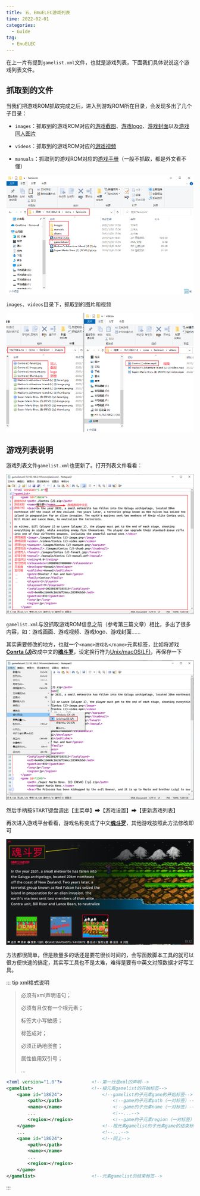 ```yaml
---
title: 五、EmuELEC游戏列表
time: 2022-02-01
categories: 
  - Guide
tag:
  - EmuELEC
---
```


在上一片有提到`gamelist.xml`文件，也就是游戏列表，下面我们具体说说这个游戏列表文件。

## 抓取到的文件

当我们把游戏ROM抓取完成之后，进入到游戏ROM所在目录，会发现多出了几个子目录：

- `images`：抓取到的游戏ROM对应的<u>游戏截图</u>、<u>游戏logo</u>、<u>游戏封面</u>以及<u>游戏同人图片</u>

- `videos`：抓取到的游戏ROM对应的<u>游戏视频</u>

- `manuals`：抓取到的游戏ROM对应的<u>游戏手册</u>（一般不抓取，都是外文看不懂）

![Snipaste_5-1](./assets/Snipaste_5-1.png)

`images`、`videos`目录下，抓取到的图片和视频

![Snipaste_5-2](./assets/Snipaste_5-2.png)

## 游戏列表说明

游戏列表文件`gamelist.xml`也更新了。打开列表文件看看：

![Snipaste_5-3](./assets/Snipaste_5-3.png)

`gamelist.xml`与没抓取游戏ROM信息之前（参考第三篇文章）相比，多出了很多内容，如：游戏画面、游戏视频、游戏logo、游戏封面......

其实需要修改的地方，也就一个`<name>游戏名</name>`元素标签，比如将游戏<u>**Conrta (J)**</u>改成中文的<u>**魂斗罗**</u>，设定换行符为<u>Unix/macOS(LF)</u>，再保存一下

![Snipaste_5-4](./assets/Snipaste_5-4.png)

然后手柄按<kbd>START</kbd>键盘调出【主菜单】➡【游戏设置】➡【更新游戏列表】

再次进入游戏平台看看，游戏名称变成了中文<u>**魂斗罗**</u>，其他游戏按照此方法修改即可

![Snipaste_5-5](./assets/Snipaste_5-5.png)

方法都很简单，但是数量多的话还是要花很长时间的，会写函数脚本工具的就可以很方便快速的搞定，其实写工具也不是太难，难得是要有中英文对照数据才好写工具。

::: tip xml格式说明

> 必须有xml声明语句；
>
> 必须有且仅有一个根元素；
>
> 标签大小写敏感；
>
> 标签成对；
>
> 必须正确地嵌套；
>
> 属性值用双引号；
>
> ...

```xml
<?xml version="1.0"?>			<!--第一行是xml的声明-->
<gamelist>						<!--根元素gamelist的开始标签-->
	<game id="18624">				<!--gamelist的子元素game的开始标签-->
		<path></path>					<!--game的子元素path（一对标签）-->
		<name></name>					<!--game的子元素name（一对标签）-->
		...								<!--...-->
		<region></region>				<!--game的子元素region（一对标签）-->
	</game>							<!--根元素gamelist的子元素game的结束标签-->
	...								<!--...-->
	<game id="18624">				<!--同上-->
		<path></path>
		<name></name>
		...
		<region></region>
	</game>
</gamelist>						<!--元素gamelist的结束标签-->
```

:::
